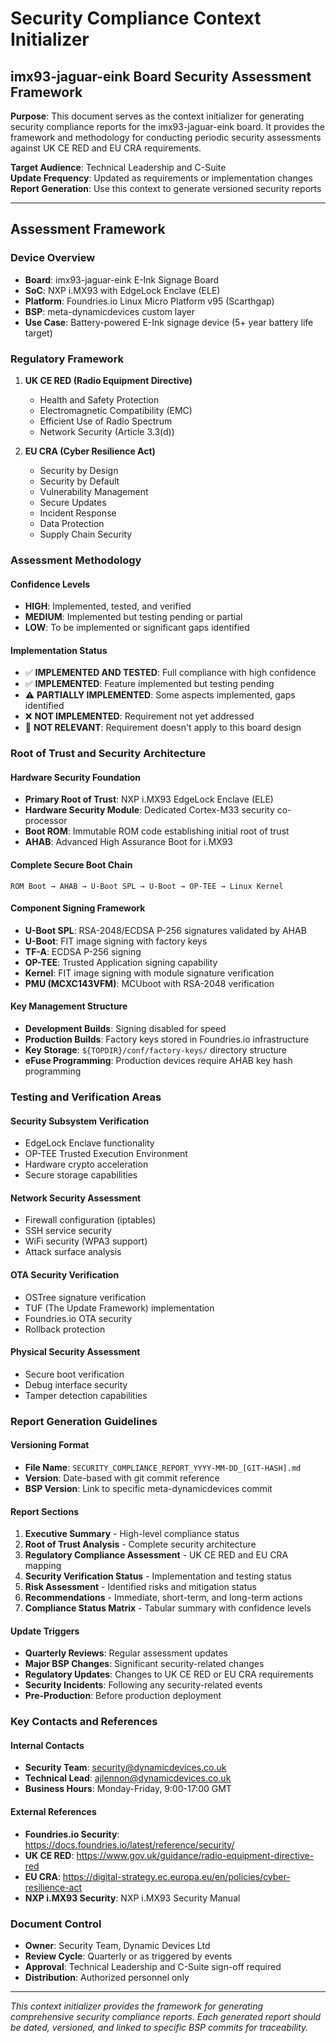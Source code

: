 # Security Compliance Context Initializer
## imx93-jaguar-eink Board Security Assessment Framework

**Purpose**: This document serves as the context initializer for generating security compliance reports for the imx93-jaguar-eink board. It provides the framework and methodology for conducting periodic security assessments against UK CE RED and EU CRA requirements.

**Target Audience**: Technical Leadership and C-Suite  
**Update Frequency**: Updated as requirements or implementation changes  
**Report Generation**: Use this context to generate versioned security reports

---

## Assessment Framework

### Device Overview
- **Board**: imx93-jaguar-eink E-Ink Signage Board  
- **SoC**: NXP i.MX93 with EdgeLock Enclave (ELE)
- **Platform**: Foundries.io Linux Micro Platform v95 (Scarthgap)  
- **BSP**: meta-dynamicdevices custom layer
- **Use Case**: Battery-powered E-Ink signage device (5+ year battery life target)

### Regulatory Framework
1. **UK CE RED (Radio Equipment Directive)**
   - Health and Safety Protection
   - Electromagnetic Compatibility (EMC)
   - Efficient Use of Radio Spectrum
   - Network Security (Article 3.3(d))

2. **EU CRA (Cyber Resilience Act)**
   - Security by Design
   - Security by Default
   - Vulnerability Management
   - Secure Updates
   - Incident Response
   - Data Protection
   - Supply Chain Security

### Assessment Methodology

#### Confidence Levels
- **HIGH**: Implemented, tested, and verified
- **MEDIUM**: Implemented but testing pending or partial
- **LOW**: To be implemented or significant gaps identified

#### Implementation Status
- ✅ **IMPLEMENTED AND TESTED**: Full compliance with high confidence
- ✅ **IMPLEMENTED**: Feature implemented but testing pending
- ⚠️ **PARTIALLY IMPLEMENTED**: Some aspects implemented, gaps identified
- ❌ **NOT IMPLEMENTED**: Requirement not yet addressed
- 🔶 **NOT RELEVANT**: Requirement doesn't apply to this board design

### Root of Trust and Security Architecture

#### Hardware Security Foundation
- **Primary Root of Trust**: NXP i.MX93 EdgeLock Enclave (ELE)
- **Hardware Security Module**: Dedicated Cortex-M33 security co-processor
- **Boot ROM**: Immutable ROM code establishing initial root of trust
- **AHAB**: Advanced High Assurance Boot for i.MX93

#### Complete Secure Boot Chain
```
ROM Boot → AHAB → U-Boot SPL → U-Boot → OP-TEE → Linux Kernel
```

#### Component Signing Framework
- **U-Boot SPL**: RSA-2048/ECDSA P-256 signatures validated by AHAB
- **U-Boot**: FIT image signing with factory keys
- **TF-A**: ECDSA P-256 signing
- **OP-TEE**: Trusted Application signing capability
- **Kernel**: FIT image signing with module signature verification
- **PMU (MCXC143VFM)**: MCUboot with RSA-2048 verification

#### Key Management Structure
- **Development Builds**: Signing disabled for speed
- **Production Builds**: Factory keys stored in Foundries.io infrastructure
- **Key Storage**: `${TOPDIR}/conf/factory-keys/` directory structure
- **eFuse Programming**: Production devices require AHAB key hash programming

### Testing and Verification Areas

#### Security Subsystem Verification
- EdgeLock Enclave functionality
- OP-TEE Trusted Execution Environment
- Hardware crypto acceleration
- Secure storage capabilities

#### Network Security Assessment
- Firewall configuration (iptables)
- SSH service security
- WiFi security (WPA3 support)
- Attack surface analysis

#### OTA Security Verification
- OSTree signature verification
- TUF (The Update Framework) implementation
- Foundries.io OTA security
- Rollback protection

#### Physical Security Assessment
- Secure boot verification
- Debug interface security
- Tamper detection capabilities

### Report Generation Guidelines

#### Versioning Format
- **File Name**: `SECURITY_COMPLIANCE_REPORT_YYYY-MM-DD_[GIT-HASH].md`
- **Version**: Date-based with git commit reference
- **BSP Version**: Link to specific meta-dynamicdevices commit

#### Report Sections
1. **Executive Summary** - High-level compliance status
2. **Root of Trust Analysis** - Complete security architecture
3. **Regulatory Compliance Assessment** - UK CE RED and EU CRA mapping
4. **Security Verification Status** - Implementation and testing status
5. **Risk Assessment** - Identified risks and mitigation status
6. **Recommendations** - Immediate, short-term, and long-term actions
7. **Compliance Status Matrix** - Tabular summary with confidence levels

#### Update Triggers
- **Quarterly Reviews**: Regular assessment updates
- **Major BSP Changes**: Significant security-related changes
- **Regulatory Updates**: Changes to UK CE RED or EU CRA requirements
- **Security Incidents**: Following any security-related events
- **Pre-Production**: Before production deployment

### Key Contacts and References

#### Internal Contacts
- **Security Team**: security@dynamicdevices.co.uk
- **Technical Lead**: ajlennon@dynamicdevices.co.uk
- **Business Hours**: Monday-Friday, 9:00-17:00 GMT

#### External References
- **Foundries.io Security**: https://docs.foundries.io/latest/reference/security/
- **UK CE RED**: https://www.gov.uk/guidance/radio-equipment-directive-red
- **EU CRA**: https://digital-strategy.ec.europa.eu/en/policies/cyber-resilience-act
- **NXP i.MX93 Security**: NXP i.MX93 Security Manual

### Document Control
- **Owner**: Security Team, Dynamic Devices Ltd
- **Review Cycle**: Quarterly or as triggered by events
- **Approval**: Technical Leadership and C-Suite sign-off required
- **Distribution**: Authorized personnel only

---

*This context initializer provides the framework for generating comprehensive security compliance reports. Each generated report should be dated, versioned, and linked to specific BSP commits for traceability.*
